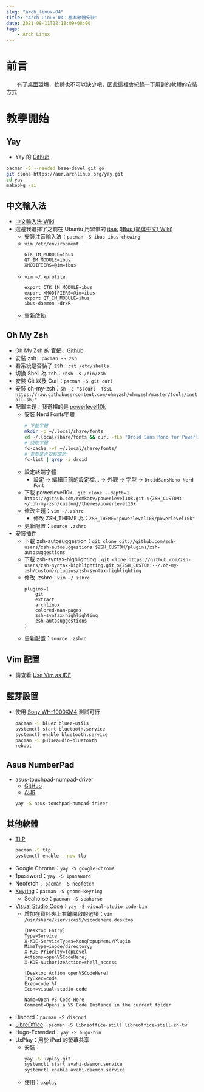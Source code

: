 ```yaml
---
slug: "arch_linux-04"
title: "Arch Linux-04：基本軟體安裝"
date: 2021-08-11T22:18:09+08:00
tags:
    - Arch Linux
---
```

# 前言
&emsp;&emsp;有了[桌面環境](../arch_linux-03)，軟體也不可以缺少吧，因此這裡會紀錄一下用到的軟體的安裝方式

# 教學開始
## Yay
- Yay 的 [Github](https://github.com/Jguer/yay)
```bash
pacman -S --needed base-devel git go
git clone https://aur.archlinux.org/yay.git
cd yay
makepkg -si
```
## 中文輸入法
- [中文輸入法 Wiki](https://wiki.archlinux.org/title/Localization_(%E6%AD%A3%E9%AB%94%E4%B8%AD%E6%96%87)/Traditional_Chinese_(%E6%AD%A3%E9%AB%94%E4%B8%AD%E6%96%87)#%E4%B8%AD%E6%96%87%E8%BC%B8%E5%85%A5%E6%B3%95)
- 這邊我選擇了之前在 Ubuntu 用習慣的 [ibus](https://wiki.archlinux.org/title/IBus) ([IBus (简体中文) Wiki](https://wiki.archlinux.org/title/IBus_(%E7%AE%80%E4%BD%93%E4%B8%AD%E6%96%87)))
    - 安裝注音輸入法：`pacman -S ibus ibus-chewing`
    - `vim /etc/environment`
        ```
        GTK_IM_MODULE=ibus
        QT_IM_MODULE=ibus
        XMODIFIERS=@im=ibus
        ```
    - `vim ~/.xprofile`
        ```
        export CTK_IM_MODULE=ibus
        export XMODIFIERS=@im=ibus
        export QT_IM_MODULE=ibus
        ibus-daemon -drxR
        ```
    - 重新啟動
## Oh My Zsh
- Oh My Zsh 的 [官網](https://ohmyz.sh/)、[Github](https://github.com/ohmyzsh/ohmyzsh)
- 安裝 zsh：`pacman -S zsh`
- 看系統是否裝了 zsh：`cat /etc/shells`
- 切換 Shell 為 zsh：`chsh -s /bin/zsh`
- 安裝 Git 以及 Curl：`pacman -S git curl`
- 安裝 oh-my-zsh：`sh -c "$(curl -fsSL https://raw.githubusercontent.com/ohmyzsh/ohmyzsh/master/tools/install.sh)"`
- 配置主題，我選擇的是 [powerlevel10k](https://github.com/romkatv/powerlevel10k)
    - 安裝 Nerd Fonts字體
        ```bash
        # 下載字體
        mkdir -p ~/.local/share/fonts
        cd ~/.local/share/fonts && curl -fLo "Droid Sans Mono for Powerline Nerd Font Complete.otf" https://github.com/ryanoasis/nerd-fonts/raw/master/patched-fonts/DroidSansMono/complete/Droid%20Sans%20Mono%20Nerd%20Font%20Complete.otf
        # 快取字體
        fc-cache -vf ~/.local/share/fonts/
        # 查看是否安裝成功
        fc-list | grep -i droid
        ```
    - 設定終端字體
        - 設定 -> 編輯目前的設定檔... -> 外觀 -> 字型 -> `DroidSansMono Nerd Font`
    - 下載 powerlevel10k：`git clone --depth=1 https://github.com/romkatv/powerlevel10k.git ${ZSH_CUSTOM:-~/.oh-my-zsh/custom}/themes/powerlevel10k`
    - 修改主題：`vim ~/.zshrc`
        - 修改 ZSH_THEME 為：`ZSH_THEME="powerlevel10k/powerlevel10k"`
    - 更新配置：`source .zshrc`
- 安裝插件
    - 下載 zsh-autosuggestion：`git clone git://github.com/zsh-users/zsh-autosuggestions $ZSH_CUSTOM/plugins/zsh-autosuggestions`
    - 下載 zsh-syntax-highlighting：`git clone https://github.com/zsh-users/zsh-syntax-highlighting.git ${ZSH_CUSTOM:-~/.oh-my-zsh/custom}/plugins/zsh-syntax-highlighting`
    - 修改 .zshrc：`vim ~/.zshrc`
        ```
        plugins=(
            git
            extract
            archlinux
            colored-man-pages
            zsh-syntax-highlighting
            zsh-autosuggestions
        )
        ```
    - 更新配置：`source .zshrc`
## Vim 配置
- 請查看 [Use Vim as IDE](https://hackmd.io/SWhC4ublSjCBE7EVb6MbEw)
## 藍芽設置
- 使用 [Sony WH-1000XM4](https://www.sony.com.tw/zh/electronics/headband-headphones/wh-1000xm4) 測試可行
    ```bash
    pacman -S bluez bluez-utils
    systemctl start bluetooth.service
    systemctl enable bluetooth.service
    pacman -S pulseaudio-bluetooth
    reboot
    ```
## Asus NumberPad
- asus-touchpad-numpad-driver
    - [GitHub](https://github.com/mohamed-badaoui/asus-touchpad-numpad-driver)
    - [AUR](https://aur.archlinux.org/packages/asus-touchpad-numpad-driver)
    ```bash
    yay -S asus-touchpad-numpad-driver
    ```
## 其他軟體
- [TLP](https://wiki.archlinux.org/title/TLP)
    ```bash
    pacman -S tlp
    systemctl enable --now tlp
    ```
- Google Chrome：`yay -S google-chrome`
- 1password：`yay -S 1password`
- Neofetch： `pacman -S neofetch`
- [Keyring](https://wiki.archlinux.org/title/GNOME/Keyring)：`pacman -S gnome-keyring`
    - Seahorse：`pacman -S seahorse`
- [Visual Studio Code](https://wiki.archlinux.org/title/Visual_Studio_Code)：`yay -S visual-studio-code-bin`
    - 增加在資料夾上右鍵開啟的選項：`vim /usr/share/kservices5/vscodehere.desktop`
        ```
        [Desktop Entry]
        Type=Service
        X-KDE-ServiceTypes=KonqPopupMenu/Plugin
        MimeType=inode/directory;
        X-KDE-Priority=TopLevel
        Actions=openVSCodeHere;
        X-KDE-AuthorizeAction=shell_access

        [Desktop Action openVSCodeHere]
        TryExec=code
        Exec=code %f
        Icon=visual-studio-code

        Name=Open VS Code Here
        Comment=Opens a VS Code Instance in the current folder
        ```
- Discord：`pacman -S discord`
- [LibreOffice](https://wiki.archlinux.org/title/LibreOffice)：`pacman -S libreoffice-still libreoffice-still-zh-tw`
- Hugo-Extended：`yay -S hugo-bin`
- UxPlay：用於 iPad 的螢幕共享
    - 安裝：
        ```bash
        yay -S uxplay-git
        systemctl start avahi-daemon.service
        systemctl enable avahi-daemon.service
        ```
    - 使用：`uxplay`
